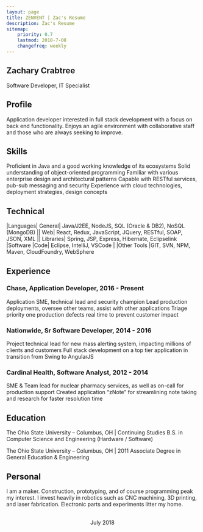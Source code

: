 ```yaml
---
layout: page
title: ZENVENT | Zac's Resume
description: Zac's Resume
sitemap:
    priority: 0.7
    lastmod: 2018-7-08
    changefreq: weekly
---
```

## Zachary Crabtree		
Software Developer, IT Specialist

## Profile	
Application developer interested in full stack development with a focus on back end functionality. 
Enjoys an agile environment with collaborative staff and those who are always seeking to improve.

## Skills
Proficient in Java and a good working knowledge of its ecosystems
Solid understanding of object-oriented programming
Familiar with various enterprise design and architectural patterns
Capable with RESTful services, pub-sub messaging and security
Experience with cloud technologies, deployment strategies, design concepts

## Technical

|Languages|     General|    Java/J2EE, NodeJS, SQL (Oracle & DB2), NoSQL (MongoDB)
|| 	            Web|        React, Redux, JavaScript, JQuery, RESTful, SOAP, JSON, XML
||              Libraries|  Spring, JSP, Express, Hibernate, Eclipselink
|Software	|Code|	Eclipse, IntelliJ, VSCode
|	|Other Tools	|GIT, SVN, NPM, Maven, CloudFoundry, WebSphere

## Experience
### Chase, Application Developer, 2016 - Present
Application SME, technical lead and security champion
Lead production deployments, oversee other teams, assist with other applications
Triage priority one production defects real time to prevent customer impact

### Nationwide, Sr Software Developer, 2014 - 2016
Project technical lead for new mass alerting system, impacting millions of clients and customers
Full stack development on a top tier application in transition from Swing to AngularJS

### Cardinal Health, Software Analyst, 2012 - 2014
SME & Team lead for nuclear pharmacy services, as well as on-call for production support
Created application “zNote” for streamlining note taking and research for faster resolution time

## Education
The Ohio State University – Columbus, OH | Continuing Studies
B.S. in Computer Science and Engineering (Hardware / Software)

The Ohio State University – Columbus, OH | 2011
Associate Degree in General Education & Engineering

## Personal
I am a maker. Construction, prototyping, and of course programming peak my interest. I invest heavily in robotics such as CNC machining, 3D printing, and laser fabrication. Electronic parts and experiments litter my home.

<header class="major">
    <br>
    <span class="date">July 2018</span>
</header>

<div class="followMe">
<a href="https://drive.google.com/open?id=1rXZ6Z-WBHCaMyiFvmLUu01bAecZ81KaX" class="icon fa-download fa-5x" rel="nofollow"></a>
</div>